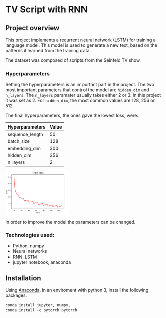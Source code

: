 # TV Script with RNN

## Project overview

This project implements a recurrent neural network (LSTM) for training a language model. This model is used to generate a new text, based on the patterns it learned from the training data.

The dataset was composed of scripts from the Seinfeld TV show.

### Hyperparameters

Setting the hyperparameters is an important part in the project. The two most important parameters that control the model are `hidden_dim` and  `n_layers`. The `n_layers` paramater usually takes either 2 or 3. In this project it was set as 2. For `hidden_dim`, the most common values are 128, 256 or 512.

The final hyperparameters, the ones gave the lowest loss, were:

| Hyperparameters  | Value   | 
| -------------- | --------- |
| sequence_length  | 50      | 
| batch_size       | 128     | 
| embedding_dim    | 300     | 
| hidden_dim       | 256     | 
| n_layers         | 2       | 


<img src="./ims/training.PNG" width=40% align="center">

In order to improve the model the parameters can be changed.

### Technologies used:

* Python, numpy
* Neural networks 
* RNN, LSTM
* jupyter notebook, anaconda

## Installation

Using [Anaconda](https://www.anaconda.com/products/individual), in an enviroment with python 3, install the following packages:
```
conda install jupyter, numpy, 
conda install -c pytorch pytorch
```
